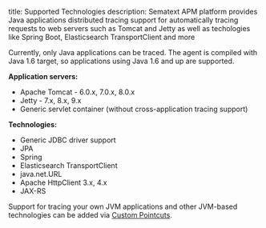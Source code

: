 title: Supported Technologies
description: Sematext APM platform provides Java applications distributed tracing support for automatically tracing requests to web servers such as Tomcat and Jetty as well as techologies like Spring Boot, Elasticsearch TransportClient and more

Currently, only Java applications can be traced. The agent is compiled
with Java 1.6 target, so applications using Java 1.6 and up are
supported.

**Application servers:**

  - Apache Tomcat - 6.0.x, 7.0.x, 8.0.x
  - Jetty - 7.x, 8.x, 9.x
  - Generic servlet container (without cross-application tracing
    support)

**Technologies:**

  - Generic JDBC driver support
  - JPA
  - Spring
  - Elasticsearch TransportClient
  - java.net.URL
  - Apache HttpClient 3.x, 4.x
  - JAX-RS

Support for tracing your own JVM applications and other JVM-based
technologies can be added via [Custom Pointcuts](custom-pointcuts).

